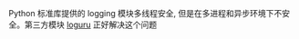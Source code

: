 Python 标准库提供的 logging 模块多线程安全, 但是在多进程和异步环境下不安全。第三方模块 [loguru](https://github.com/Delgan/loguru) 正好解决这个问题

